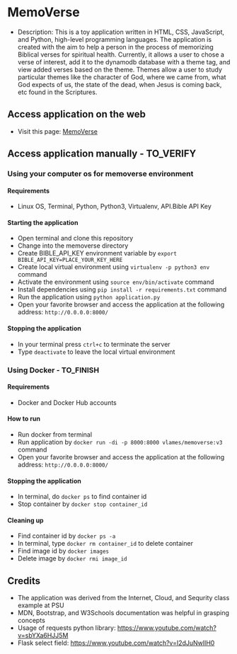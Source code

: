 # MemoVerse

* Description: This is a toy application written in HTML, CSS, JavaScript, and Python, high-level programming languages. The application is created with the aim to help a person in the process of memorizing Biblical verses for spiritual health. Currently, it allows a user to chose a verse of interest, add it to the dynamodb database with a theme tag, and view added verses based on the theme. Themes allow a user to study particular themes like the character of God, where we came from, what God expects of us, the state of the dead, when Jesus is coming back, etc found in the Scriptures.

## Access application on the web
* Visit this page: [MemoVerse](https://memoverse.herokuapp.com/)

## Access application manually - TO_VERIFY

### Using your computer os for memoverse environment
#### Requirements
* Linux OS, Terminal, Python, Python3, Virtualenv, API.Bible API Key
#### Starting the application
* Open terminal and clone this repository
* Change into the memoverse directory
* Create BIBLE_API_KEY environment variable by ```export BIBLE_API_KEY=PLACE_YOUR_KEY_HERE```
* Create local virtual environment using ```virtualenv -p python3 env``` command
* Activate the environment using ```source env/bin/activate``` command
* Install dependencies using ```pip install -r requirements.txt``` command
* Run the application using ```python application.py```
* Open your favorite browser and access the application at the following address: ```http://0.0.0.0:8000/```
#### Stopping the application
* In your terminal press ```ctrl+c``` to terminate the server
* Type ```deactivate``` to leave the local virtual environment

### Using Docker - TO_FINISH
#### Requirements
* Docker and Docker Hub accounts
#### How to run
* Run docker from terminal
* Run application by ```docker run -di -p 8000:8000 vlames/memoverse:v3``` command
* Open your favorite browser and access the application at the following address: ```http://0.0.0.0:8000/``` 
#### Stopping the application
* In terminal, do ```docker ps``` to find container id
* Stop container by ```docker stop container_id```
#### Cleaning up
* Find container id by ```docker ps -a```
* In terminal, type ```docker rm container_id``` to delete container
* Find image id by ```docker images```
* Delete image by ```docker rmi image_id```

## Credits

* The application was derived from the Internet, Cloud, and Sequrity class example at PSU
* MDN, Bootstrap, and W3Schools documentation was helpful in grasping concepts
* Usage of requests python library: https://www.youtube.com/watch?v=sbYXa6HJJ5M
* Flask select field: https://www.youtube.com/watch?v=I2dJuNwlIH0
